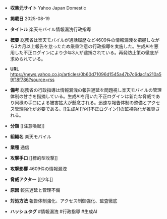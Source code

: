 - **収集元サイト**
Yahoo Japan Domestic

- **掲載日**
2025-08-19

- **タイトル**
楽天モバイル情報漏洩行政指導

- **概要**
総務省は楽天モバイルが通話履歴など4609件の情報漏洩を把握しながら3カ月以上報告を怠ったため厳重注意の行政指導を実施した。生成AIを悪用した不正ログインにより少年3人が逮捕されている。再発防止策の徹底が求められている。

- **URL**
https://news.yahoo.co.jp/articles/0b60d71096d1545a47b7c6dac1a210a59f18f786?source=rss

- **備考**
総務省の行政指導は情報漏洩の報告遅延を問題視し楽天モバイルの管理体制の甘さを指摘している。生成AIを用いた不正ログインは新たな脅威であり同様の手口による被害拡大が懸念される。迅速な報告体制の整備とアクセス管理強化が必要である。[[生成AI]]や[[不正ログイン]]の監視強化が推奨される。

- **分類**
[[注意喚起]]

- **組織名**
楽天モバイル

- **業種**
通信

- **攻撃手口**
[[標的型攻撃]]

- **攻撃影響**
4609件の情報漏洩

- **脅威アクター**
[[少年]]

- **原因**
報告遅延と管理不備

- **対処方法**
報告体制強化、アクセス制御強化、監査徹底

- **ハッシュタグ**
#情報漏洩 #行政指導 #生成AI
